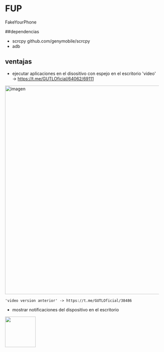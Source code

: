 # FUP
FakeYourPhone

##dependencias
 - scrcpy github.com/genymobile/scrcpy
 - adb 


## ventajas
  - ejecutar aplicaciones en el disositivo con espejo en el escritorio
   'video' -> https://t.me/GUTLOficial/64062/69111
 <img width="682" alt="imagen" src="https://github.com/user-attachments/assets/c6970b75-91d0-432b-a93d-fa16da2cabd8">
 
    'video version anterior' -> https://t.me/GUTLOficial/38486

 
  - mostrar notificaciones del dispositivo en el escritorio
 <img src="https://user-images.githubusercontent.com/25087943/173197668-baf697bc-b669-42be-9fed-23defa0b4886.png" width="100"/>


